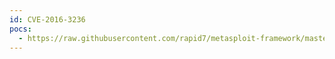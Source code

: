 ```yaml
---
id: CVE-2016-3236
pocs:
  - https://raw.githubusercontent.com/rapid7/metasploit-framework/master/modules/auxiliary/server/netbios_spoof_nat.rb
---
```

